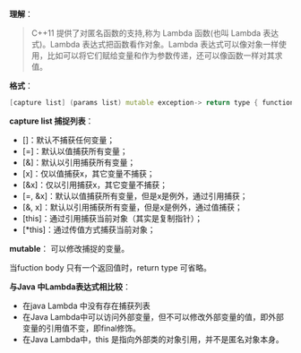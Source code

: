 **理解**：

> C++11 提供了对匿名函数的支持,称为 Lambda 函数(也叫 Lambda 表达式)。Lambda 表达式把函数看作对象。Lambda 表达式可以像对象一样使用，比如可以将它们赋给变量和作为参数传递，还可以像函数一样对其求值。

**格式**：

```c++
[capture list] (params list) mutable exception-> return type { function body }
```

**capture list 捕捉列表**：

- []：默认不捕获任何变量；
- [=]：默认以值捕获所有变量；
- [&]：默认以引用捕获所有变量；
- [x]：仅以值捕获x，其它变量不捕获；
- [&x]：仅以引用捕获x，其它变量不捕获；
- [=, &x]：默认以值捕获所有变量，但是x是例外，通过引用捕获；
- [&, x]：默认以引用捕获所有变量，但是x是例外，通过值捕获；
- [this]：通过引用捕获当前对象（其实是复制指针）；
- [*this]：通过传值方式捕获当前对象；

**mutable**： 可以修改捕捉的变量。



当fuction body 只有一个返回值时，return type 可省略。



**与Java 中Lambda表达式相比较**：

- 在java Lambda 中没有存在捕获列表
- 在Java Lambda中可以访问外部变量，但不可以修改外部变量的值，即外部变量的引用值不变，即final修饰。
- 在Java Lambda中，this 是指向外部类的对象引用，并不是匿名对象本身。



